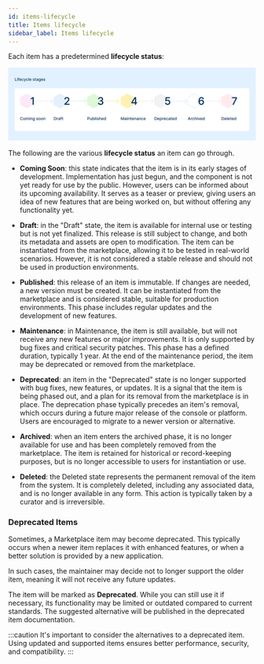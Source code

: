 ```yaml
---
id: items-lifecycle
title: Items lifecycle
sidebar_label: Items lifecycle
---
```


Each item has a predetermined **lifecycle status**:

![lifecycle-stages](./img/lifecycle-stages.png)

The following are the various **lifecycle status** an item can go through.

* **Coming Soon**: this state indicates that the item is in its early stages of development. Implementation has just begun, and the component is not yet ready for use by the public. However, users can be informed about its upcoming availability. It serves as a teaser or preview, giving users an idea of new features that are being worked on, but without offering any functionality yet.

* **Draft**: in the "Draft" state, the item is available for internal use or testing but is not yet finalized. This release is still subject to change, and both its metadata and assets are open to modification. The item can be instantiated from the marketplace, allowing it to be tested in real-world scenarios. However, it is not considered a stable release and should not be used in production environments.

* **Published**: this release of an item is immutable. If changes are needed, a new version must be created. It can be instantiated from the marketplace and is considered stable, suitable for production environments. This phase includes regular updates and the development of new features.

* **Maintenance**: in Maintenance, the item is still available, but will not receive any new features or major improvements. It is only supported by bug fixes and critical security patches. This phase has a defined duration, typically 1 year. At the end of the maintenance period, the item may be deprecated or removed from the marketplace.

* **Deprecated**: an item in the "Deprecated" state is no longer supported with bug fixes, new features, or updates. It is a signal that the item is being phased out, and a plan for its removal from the marketplace is in place. The deprecation phase typically precedes an item's removal, which occurs during a future major release of the console or platform. Users are encouraged to migrate to a newer version or alternative.

* **Archived**: when an item enters the archived phase, it is no longer available for use and has been completely removed from the marketplace. The item is retained for historical or record-keeping purposes, but is no longer accessible to users for instantiation or use. 

* **Deleted**: the Deleted state represents the permanent removal of the item from the system. It is completely deleted, including any associated data, and is no longer available in any form. This action is typically taken by a curator and is irreversible.


### Deprecated Items

Sometimes, a Marketplace item may become deprecated. This typically occurs when a newer item replaces it with enhanced features, or when a better solution is provided by a new application. 

<!-- ![deprecated-service](./img/deprecated-service.png) -->

In such cases, the maintainer may decide not to longer support the older item, meaning it will not receive any future updates.

The item will be marked as **Deprecated**. While you can still use it if necessary, its functionality may be limited or outdated compared to current standards. The suggested alternative will be published in the deprecated item documentation.

:::caution
It's important to consider the alternatives to a deprecated item. Using updated and supported items ensures better performance, security, and compatibility.
:::


